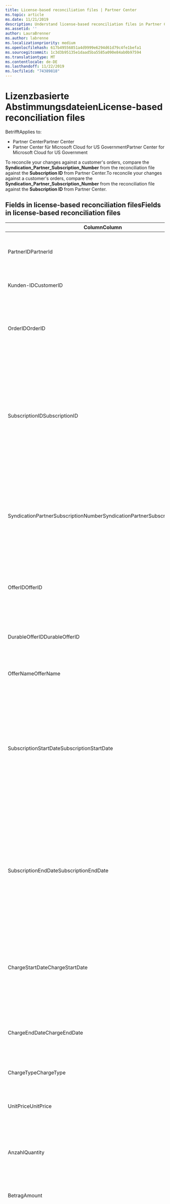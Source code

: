 ```yaml
---
title: License-based reconciliation files | Partner Center
ms.topic: article
ms.date: 11/21/2019
description: Understand license-based reconciliation files in Partner Center.
ms.assetid: ''
author: LauraBrenner
ms.author: labrenne
ms.localizationpriority: medium
ms.openlocfilehash: 617b49556851a4d9999e6294d61d79c4fe1befa1
ms.sourcegitcommit: 1c3d3b95135e1daad5ba5585a090e84ab0b97594
ms.translationtype: MT
ms.contentlocale: de-DE
ms.lasthandoff: 11/22/2019
ms.locfileid: "74389818"
---
```

# <a name="license-based-reconciliation-files"></a><span data-ttu-id="62532-103">Lizenzbasierte Abstimmungsdateien</span><span class="sxs-lookup"><span data-stu-id="62532-103">License-based reconciliation files</span></span>

<span data-ttu-id="62532-104">Betrifft</span><span class="sxs-lookup"><span data-stu-id="62532-104">Applies to:</span></span>

- <span data-ttu-id="62532-105">Partner Center</span><span class="sxs-lookup"><span data-stu-id="62532-105">Partner Center</span></span>
- <span data-ttu-id="62532-106">Partner Center für Microsoft Cloud for US Government</span><span class="sxs-lookup"><span data-stu-id="62532-106">Partner Center for Microsoft Cloud for US Government</span></span>

<span data-ttu-id="62532-107">To reconcile your changes against a customer's orders, compare the **Syndication_Partner_Subscription_Number** from the reconciliation file against the **Subscription ID** from Partner Center.</span><span class="sxs-lookup"><span data-stu-id="62532-107">To reconcile your changes against a customer's orders, compare the **Syndication_Partner_Subscription_Number** from the reconciliation file against the **Subscription ID** from Partner Center.</span></span>

## <a name="fields-in-license-based-reconciliation-files"></a><span data-ttu-id="62532-108">Fields in license-based reconciliation files</span><span class="sxs-lookup"><span data-stu-id="62532-108">Fields in license-based reconciliation files</span></span>

| <span data-ttu-id="62532-109">Column</span><span class="sxs-lookup"><span data-stu-id="62532-109">Column</span></span> | <span data-ttu-id="62532-110">Beschreibung</span><span class="sxs-lookup"><span data-stu-id="62532-110">Description</span></span> | <span data-ttu-id="62532-111">Beispielwert</span><span class="sxs-lookup"><span data-stu-id="62532-111">Sample value</span></span> |
| ------ | ----------- | ------------ |
| <span data-ttu-id="62532-112">PartnerID</span><span class="sxs-lookup"><span data-stu-id="62532-112">PartnerId</span></span> | <span data-ttu-id="62532-113">Unique identifier in GUID format for a specific billing entity.</span><span class="sxs-lookup"><span data-stu-id="62532-113">Unique identifier in GUID format for a specific billing entity.</span></span> <span data-ttu-id="62532-114">Not required for reconciliation.</span><span class="sxs-lookup"><span data-stu-id="62532-114">Not required for reconciliation.</span></span> <span data-ttu-id="62532-115">In allen Zeilen gleich.</span><span class="sxs-lookup"><span data-stu-id="62532-115">Same in all rows.</span></span> | <span data-ttu-id="62532-116">*8ddd03642-test-test-test-46b58d356b4e*</span><span class="sxs-lookup"><span data-stu-id="62532-116">*8ddd03642-test-test-test-46b58d356b4e*</span></span> |
| <span data-ttu-id="62532-117">Kunden-ID</span><span class="sxs-lookup"><span data-stu-id="62532-117">CustomerID</span></span> | <span data-ttu-id="62532-118">Unique Microsoft identifier for the customer in GUID format.</span><span class="sxs-lookup"><span data-stu-id="62532-118">Unique Microsoft identifier for the customer in GUID format.</span></span> | <span data-ttu-id="62532-119">*12ABCD34-001A-BCD2-987C-3210ABCD5678*</span><span class="sxs-lookup"><span data-stu-id="62532-119">*12ABCD34-001A-BCD2-987C-3210ABCD5678*</span></span> |
| <span data-ttu-id="62532-120">OrderID</span><span class="sxs-lookup"><span data-stu-id="62532-120">OrderID</span></span> | <span data-ttu-id="62532-121">Eindeutiger Bezeichner für eine Bestellung auf der Microsoft-Abrechnungsplattform.</span><span class="sxs-lookup"><span data-stu-id="62532-121">Unique identifier for an order in the Microsoft billing platform.</span></span> <span data-ttu-id="62532-122">May be useful to identify the order when contacting support.</span><span class="sxs-lookup"><span data-stu-id="62532-122">May be useful to identify the order when contacting support.</span></span> <span data-ttu-id="62532-123">Not used for reconciliation.</span><span class="sxs-lookup"><span data-stu-id="62532-123">Not used for reconciliation.</span></span> | <span data-ttu-id="62532-124">*566890604832738111*</span><span class="sxs-lookup"><span data-stu-id="62532-124">*566890604832738111*</span></span> |
| <span data-ttu-id="62532-125">SubscriptionID</span><span class="sxs-lookup"><span data-stu-id="62532-125">SubscriptionID</span></span> | <span data-ttu-id="62532-126">Eindeutiger Bezeichner für ein Abonnement auf der Microsoft-Abrechnungsplattform.</span><span class="sxs-lookup"><span data-stu-id="62532-126">Unique identifier for a subscription in the Microsoft billing platform.</span></span> <span data-ttu-id="62532-127">May be useful to identify the subscription when contacting support.</span><span class="sxs-lookup"><span data-stu-id="62532-127">May be useful to identify the subscription when contacting support.</span></span> <span data-ttu-id="62532-128">Not used for reconciliation.</span><span class="sxs-lookup"><span data-stu-id="62532-128">Not used for reconciliation.</span></span> <span data-ttu-id="62532-129">*This value is not the same as the **Subscription ID** on the Partner Admin Console. Please see **SyndicationPartnerSubscriptionNumber** instead.*</span><span class="sxs-lookup"><span data-stu-id="62532-129">*This value is not the same as the **Subscription ID** on the Partner Admin Console. Please see **SyndicationPartnerSubscriptionNumber** instead.*</span></span> | <span data-ttu-id="62532-130">*usCBMgAAAAAAAAIA*</span><span class="sxs-lookup"><span data-stu-id="62532-130">*usCBMgAAAAAAAAIA*</span></span> |
| <span data-ttu-id="62532-131">SyndicationPartnerSubscriptionNumber</span><span class="sxs-lookup"><span data-stu-id="62532-131">SyndicationPartnerSubscriptionNumber</span></span> | <span data-ttu-id="62532-132">Eindeutiger Bezeichner des Abonnements.</span><span class="sxs-lookup"><span data-stu-id="62532-132">Unique identifier for subscriptions.</span></span> <span data-ttu-id="62532-133">A customer can have multiple subscriptions for the same plan.</span><span class="sxs-lookup"><span data-stu-id="62532-133">A customer can have multiple subscriptions for the same plan.</span></span> <span data-ttu-id="62532-134">This column is important for reconciliation file analysis.</span><span class="sxs-lookup"><span data-stu-id="62532-134">This column is important for reconciliation file analysis.</span></span> <span data-ttu-id="62532-135">This field maps to the **Subscription ID** in the Partner Admin Console.</span><span class="sxs-lookup"><span data-stu-id="62532-135">This field maps to the **Subscription ID** in the Partner Admin Console.</span></span> | <span data-ttu-id="62532-136">*fb977ab5-test-test-test-24c8d9591708*</span><span class="sxs-lookup"><span data-stu-id="62532-136">*fb977ab5-test-test-test-24c8d9591708*</span></span> |
| <span data-ttu-id="62532-137">OfferID</span><span class="sxs-lookup"><span data-stu-id="62532-137">OfferID</span></span> | <span data-ttu-id="62532-138">Unique offer identifier.</span><span class="sxs-lookup"><span data-stu-id="62532-138">Unique offer identifier.</span></span> <span data-ttu-id="62532-139">Standard offer identifier, as defined in the price list.</span><span class="sxs-lookup"><span data-stu-id="62532-139">Standard offer identifier, as defined in the price list.</span></span> <span data-ttu-id="62532-140">*This value does not match **Offer ID** from the price list. See **DurableOfferID** instead.*</span><span class="sxs-lookup"><span data-stu-id="62532-140">*This value does not match **Offer ID** from the price list. See **DurableOfferID** instead.*</span></span> | <span data-ttu-id="62532-141">*FE616D64-E9A8-40EF-843F-152E9BBEF3D1*</span><span class="sxs-lookup"><span data-stu-id="62532-141">*FE616D64-E9A8-40EF-843F-152E9BBEF3D1*</span></span> |
| <span data-ttu-id="62532-142">DurableOfferID</span><span class="sxs-lookup"><span data-stu-id="62532-142">DurableOfferID</span></span> | <span data-ttu-id="62532-143">Unique durable offer identifier, as defined in the price list.</span><span class="sxs-lookup"><span data-stu-id="62532-143">Unique durable offer identifier, as defined in the price list.</span></span> <span data-ttu-id="62532-144">*This value matches the **Offer ID** from the price list.*</span><span class="sxs-lookup"><span data-stu-id="62532-144">*This value matches the **Offer ID** from the price list.*</span></span> | <span data-ttu-id="62532-145">*1017D7F3-6D7F-4BFA-BDD8-79BC8F104E0C*</span><span class="sxs-lookup"><span data-stu-id="62532-145">*1017D7F3-6D7F-4BFA-BDD8-79BC8F104E0C*</span></span> |
| <span data-ttu-id="62532-146">OfferName</span><span class="sxs-lookup"><span data-stu-id="62532-146">OfferName</span></span> | <span data-ttu-id="62532-147">Der Name des Service-Angebots, das der Kunde gekauft hat, wie in der Preisliste definiert.</span><span class="sxs-lookup"><span data-stu-id="62532-147">The name of the service offering purchased by the customer, as defined in the price list.</span></span> | <span data-ttu-id="62532-148">*Microsoft Office 365 (Plan E3)*</span><span class="sxs-lookup"><span data-stu-id="62532-148">*Microsoft Office 365 (Plan E3)*</span></span> |
| <span data-ttu-id="62532-149">SubscriptionStartDate</span><span class="sxs-lookup"><span data-stu-id="62532-149">SubscriptionStartDate</span></span> | <span data-ttu-id="62532-150">The subscription start date.</span><span class="sxs-lookup"><span data-stu-id="62532-150">The subscription start date.</span></span> <span data-ttu-id="62532-151">Die Uhrzeit ist immer auf den Tagesbeginn um 0:00 Uhr festgelegt.</span><span class="sxs-lookup"><span data-stu-id="62532-151">The time is always the beginning of the day, 0:00.</span></span> <span data-ttu-id="62532-152">This field is set to the day after the order was submitted.</span><span class="sxs-lookup"><span data-stu-id="62532-152">This field is set to the day after the order was submitted.</span></span> <span data-ttu-id="62532-153">Used in conjunction with the **SubscriptionEndDate** to determine: if the customer is still within the first year of the subscription, or if the subscription has been renewed for the following year.</span><span class="sxs-lookup"><span data-stu-id="62532-153">Used in conjunction with the **SubscriptionEndDate** to determine: if the customer is still within the first year of the subscription, or if the subscription has been renewed for the following year.</span></span> | <span data-ttu-id="62532-154">*2/1/2019 0:00*</span><span class="sxs-lookup"><span data-stu-id="62532-154">*2/1/2019 0:00*</span></span> |
| <span data-ttu-id="62532-155">SubscriptionEndDate</span><span class="sxs-lookup"><span data-stu-id="62532-155">SubscriptionEndDate</span></span> | <span data-ttu-id="62532-156">The subscription end date.</span><span class="sxs-lookup"><span data-stu-id="62532-156">The subscription end date.</span></span> <span data-ttu-id="62532-157">Die Uhrzeit ist immer auf den Tagesbeginn um 0:00 Uhr festgelegt.</span><span class="sxs-lookup"><span data-stu-id="62532-157">The time is always the beginning of the day, 0:00.</span></span> <span data-ttu-id="62532-158">Either *12 months plus **x** days after the start date* to align with the partner's billing date or *12 months from the renewal date*.</span><span class="sxs-lookup"><span data-stu-id="62532-158">Either *12 months plus **x** days after the start date* to align with the partner's billing date or *12 months from the renewal date*.</span></span> <span data-ttu-id="62532-159">Bei Verlängerung werden die Preise gemäß der aktuellen Preisliste aktualisiert.</span><span class="sxs-lookup"><span data-stu-id="62532-159">At renewal, prices are updated to the current price list.</span></span> <span data-ttu-id="62532-160">Vor einer automatischen Verlängerung ist möglicherweise die Kommunikation mit dem Kunden erforderlich.</span><span class="sxs-lookup"><span data-stu-id="62532-160">Customer communication may be required in advance of automated renewal.</span></span> | <span data-ttu-id="62532-161">*2/1/2019 0:00*</span><span class="sxs-lookup"><span data-stu-id="62532-161">*2/1/2019 0:00*</span></span> |
| <span data-ttu-id="62532-162">ChargeStartDate</span><span class="sxs-lookup"><span data-stu-id="62532-162">ChargeStartDate</span></span> | <span data-ttu-id="62532-163">Der erste Tag, an dem Gebühren anfallen.</span><span class="sxs-lookup"><span data-stu-id="62532-163">Start day of the charges.</span></span> <span data-ttu-id="62532-164">Die Uhrzeit ist immer auf den Tagesbeginn um 0:00 Uhr festgelegt.</span><span class="sxs-lookup"><span data-stu-id="62532-164">The time is always the beginning of the day, 0:00.</span></span> <span data-ttu-id="62532-165">Used to calculate daily charges (*pro rata* charges) when a customer changes seat numbers.</span><span class="sxs-lookup"><span data-stu-id="62532-165">Used to calculate daily charges (*pro rata* charges) when a customer changes seat numbers.</span></span> | <span data-ttu-id="62532-166">*2/1/2019 0:00*</span><span class="sxs-lookup"><span data-stu-id="62532-166">*2/1/2019 0:00*</span></span> |
| <span data-ttu-id="62532-167">ChargeEndDate</span><span class="sxs-lookup"><span data-stu-id="62532-167">ChargeEndDate</span></span> | <span data-ttu-id="62532-168">Letzter Tag, an dem Gebühren anfallen.</span><span class="sxs-lookup"><span data-stu-id="62532-168">End day of the charges.</span></span> <span data-ttu-id="62532-169">Die Uhrzeit ist immer auf das Tagesende um 23:59 Uhr festgelegt.</span><span class="sxs-lookup"><span data-stu-id="62532-169">The time is always the end of the day, 23:59.</span></span> <span data-ttu-id="62532-170">Used to calculate daily charges (*pro rata* charges) when a customer changes seat numbers.</span><span class="sxs-lookup"><span data-stu-id="62532-170">Used to calculate daily charges (*pro rata* charges) when a customer changes seat numbers.</span></span> | <span data-ttu-id="62532-171">*2/28/2019 23:59*</span><span class="sxs-lookup"><span data-stu-id="62532-171">*2/28/2019 23:59*</span></span> |
| <span data-ttu-id="62532-172">ChargeType</span><span class="sxs-lookup"><span data-stu-id="62532-172">ChargeType</span></span> | <span data-ttu-id="62532-173">The [type of charge](recon-file-charge-types.md) or adjustment.</span><span class="sxs-lookup"><span data-stu-id="62532-173">The [type of charge](recon-file-charge-types.md) or adjustment.</span></span> | <span data-ttu-id="62532-174">See [charge types](recon-file-charge-types.md).</span><span class="sxs-lookup"><span data-stu-id="62532-174">See [charge types](recon-file-charge-types.md).</span></span> |
| <span data-ttu-id="62532-175">UnitPrice</span><span class="sxs-lookup"><span data-stu-id="62532-175">UnitPrice</span></span> | <span data-ttu-id="62532-176">Preis pro Arbeitsplatz entsprechend der Preisliste zum Kaufzeitpunkt.</span><span class="sxs-lookup"><span data-stu-id="62532-176">Price per seat, as published in the pricelist at the time of purchase.</span></span> <span data-ttu-id="62532-177">Be sure this matches the information stored in your billing system during reconciliation.</span><span class="sxs-lookup"><span data-stu-id="62532-177">Be sure this matches the information stored in your billing system during reconciliation.</span></span> | <span data-ttu-id="62532-178">*6.82*</span><span class="sxs-lookup"><span data-stu-id="62532-178">*6.82*</span></span> |
| <span data-ttu-id="62532-179">Anzahl</span><span class="sxs-lookup"><span data-stu-id="62532-179">Quantity</span></span> | <span data-ttu-id="62532-180">Anzahl der Arbeitsplätze</span><span class="sxs-lookup"><span data-stu-id="62532-180">Number of seats.</span></span> <span data-ttu-id="62532-181">Be sure this matches the information stored in your billing system during reconciliation.</span><span class="sxs-lookup"><span data-stu-id="62532-181">Be sure this matches the information stored in your billing system during reconciliation.</span></span> | <span data-ttu-id="62532-182">*2*</span><span class="sxs-lookup"><span data-stu-id="62532-182">*2*</span></span> |
| <span data-ttu-id="62532-183">Betrag</span><span class="sxs-lookup"><span data-stu-id="62532-183">Amount</span></span> | <span data-ttu-id="62532-184">Gesamtpreis für die Menge</span><span class="sxs-lookup"><span data-stu-id="62532-184">Total of price for quantity.</span></span> <span data-ttu-id="62532-185">Used to check if the amount calculation matches how you calculate this value for your customers.</span><span class="sxs-lookup"><span data-stu-id="62532-185">Used to check if the amount calculation matches how you calculate this value for your customers.</span></span> | <span data-ttu-id="62532-186">*13.32*</span><span class="sxs-lookup"><span data-stu-id="62532-186">*13.32*</span></span> |
| <span data-ttu-id="62532-187">TotalOtherDiscount</span><span class="sxs-lookup"><span data-stu-id="62532-187">TotalOtherDiscount</span></span> | <span data-ttu-id="62532-188">Rabattbetrag auf diese Gebühren.</span><span class="sxs-lookup"><span data-stu-id="62532-188">Amount of discount applied to these charges.</span></span> <span data-ttu-id="62532-189">Product licenses included with a competency or MAPS, or new subscriptions eligible for an incentive, will also contain a discount amount in this column.</span><span class="sxs-lookup"><span data-stu-id="62532-189">Product licenses included with a competency or MAPS, or new subscriptions eligible for an incentive, will also contain a discount amount in this column.</span></span> | <span data-ttu-id="62532-190">*2.32*</span><span class="sxs-lookup"><span data-stu-id="62532-190">*2.32*</span></span> |
| <span data-ttu-id="62532-191">Zwischensumme</span><span class="sxs-lookup"><span data-stu-id="62532-191">Subtotal</span></span> | <span data-ttu-id="62532-192">Gesamtbetrag vor Steuern</span><span class="sxs-lookup"><span data-stu-id="62532-192">Total before tax.</span></span> <span data-ttu-id="62532-193">Checks if your subtotal matches your expected total, in case of a discount.</span><span class="sxs-lookup"><span data-stu-id="62532-193">Checks if your subtotal matches your expected total, in case of a discount.</span></span> | <span data-ttu-id="62532-194">*11*</span><span class="sxs-lookup"><span data-stu-id="62532-194">*11*</span></span> |
| <span data-ttu-id="62532-195">Steuern</span><span class="sxs-lookup"><span data-stu-id="62532-195">Tax</span></span> | <span data-ttu-id="62532-196">Tax amount charge.</span><span class="sxs-lookup"><span data-stu-id="62532-196">Tax amount charge.</span></span> <span data-ttu-id="62532-197">Based on your market's tax rules and specific circumstances.</span><span class="sxs-lookup"><span data-stu-id="62532-197">Based on your market's tax rules and specific circumstances.</span></span> | <span data-ttu-id="62532-198">*0*</span><span class="sxs-lookup"><span data-stu-id="62532-198">*0*</span></span> |
| <span data-ttu-id="62532-199">TotalForCustomer</span><span class="sxs-lookup"><span data-stu-id="62532-199">TotalForCustomer</span></span> | <span data-ttu-id="62532-200">Gesamtsumme nach Steuern.</span><span class="sxs-lookup"><span data-stu-id="62532-200">Total after tax.</span></span> <span data-ttu-id="62532-201">Überprüft, ob in der Rechnung Steuern berechnet werden.</span><span class="sxs-lookup"><span data-stu-id="62532-201">Checks if you are charged tax in the invoice.</span></span> | <span data-ttu-id="62532-202">*11*</span><span class="sxs-lookup"><span data-stu-id="62532-202">*11*</span></span> |
| <span data-ttu-id="62532-203">Währung</span><span class="sxs-lookup"><span data-stu-id="62532-203">Currency</span></span> | <span data-ttu-id="62532-204">Währungstyp</span><span class="sxs-lookup"><span data-stu-id="62532-204">Currency type.</span></span> <span data-ttu-id="62532-205">Jede Abrechnungsentität verfügt nur über eine Währung.</span><span class="sxs-lookup"><span data-stu-id="62532-205">Each billing entity has only one currency.</span></span> <span data-ttu-id="62532-206">Check if it matches your first invoice.</span><span class="sxs-lookup"><span data-stu-id="62532-206">Check if it matches your first invoice.</span></span> <span data-ttu-id="62532-207">Check again after any major billing platform updates.</span><span class="sxs-lookup"><span data-stu-id="62532-207">Check again after any major billing platform updates.</span></span> | <span data-ttu-id="62532-208">*EUR*</span><span class="sxs-lookup"><span data-stu-id="62532-208">*EUR*</span></span> |
| <span data-ttu-id="62532-209">CustomerName</span><span class="sxs-lookup"><span data-stu-id="62532-209">CustomerName</span></span> | <span data-ttu-id="62532-210">Customer's organization name, as reported in Partner Center.</span><span class="sxs-lookup"><span data-stu-id="62532-210">Customer's organization name, as reported in Partner Center.</span></span> <span data-ttu-id="62532-211">*Very important field for reconciling the invoice with your system information.*</span><span class="sxs-lookup"><span data-stu-id="62532-211">*Very important field for reconciling the invoice with your system information.*</span></span> | <span data-ttu-id="62532-212">*Test Customer A*</span><span class="sxs-lookup"><span data-stu-id="62532-212">*Test Customer A*</span></span> |
| <span data-ttu-id="62532-213">MPNID</span><span class="sxs-lookup"><span data-stu-id="62532-213">MPNID</span></span> | <span data-ttu-id="62532-214">MPN identifier of the CSP partner.</span><span class="sxs-lookup"><span data-stu-id="62532-214">MPN identifier of the CSP partner.</span></span> <span data-ttu-id="62532-215">See [how to itemize by partner](use-the-reconciliation-files.md#itemize-reconciliation-files-by-partner).</span><span class="sxs-lookup"><span data-stu-id="62532-215">See [how to itemize by partner](use-the-reconciliation-files.md#itemize-reconciliation-files-by-partner).</span></span> | <span data-ttu-id="62532-216">*4390934*</span><span class="sxs-lookup"><span data-stu-id="62532-216">*4390934*</span></span> |
| <span data-ttu-id="62532-217">ResellerMPNID</span><span class="sxs-lookup"><span data-stu-id="62532-217">ResellerMPNID</span></span> | <span data-ttu-id="62532-218">MPN identifier of the reseller of record for the subscription.</span><span class="sxs-lookup"><span data-stu-id="62532-218">MPN identifier of the reseller of record for the subscription.</span></span> <span data-ttu-id="62532-219">See [how to itemize by partner](use-the-reconciliation-files.md#itemize-reconciliation-files-by-partner).</span><span class="sxs-lookup"><span data-stu-id="62532-219">See [how to itemize by partner](use-the-reconciliation-files.md#itemize-reconciliation-files-by-partner).</span></span> | <span data-ttu-id="62532-220">*4390934*</span><span class="sxs-lookup"><span data-stu-id="62532-220">*4390934*</span></span> |
| <span data-ttu-id="62532-221">DomainName</span><span class="sxs-lookup"><span data-stu-id="62532-221">DomainName</span></span> | <span data-ttu-id="62532-222">Customer's domain name.</span><span class="sxs-lookup"><span data-stu-id="62532-222">Customer's domain name.</span></span> <span data-ttu-id="62532-223">Dieses Feld wird ggf. bis zum zweiten Abrechnungszyklus leer angezeigt.</span><span class="sxs-lookup"><span data-stu-id="62532-223">This field may appear blank until the second billing cycle.</span></span> <span data-ttu-id="62532-224">*Don't use this field as a unique identifier for the customer. The customer/partner can update the vanity or default domain through the  Office 365 portal.*</span><span class="sxs-lookup"><span data-stu-id="62532-224">*Don't use this field as a unique identifier for the customer. The customer/partner can update the vanity or default domain through the  Office 365 portal.*</span></span> | <span data-ttu-id="62532-225">*example.onmicrosoft.com*</span><span class="sxs-lookup"><span data-stu-id="62532-225">*example.onmicrosoft.com*</span></span> |
| <span data-ttu-id="62532-226">SubscriptionName</span><span class="sxs-lookup"><span data-stu-id="62532-226">SubscriptionName</span></span> | <span data-ttu-id="62532-227">Spitzname des Abonnements.</span><span class="sxs-lookup"><span data-stu-id="62532-227">Subscription nickname.</span></span> <span data-ttu-id="62532-228">If no nickname is specified, Partner Center uses the **OfferName**.</span><span class="sxs-lookup"><span data-stu-id="62532-228">If no nickname is specified, Partner Center uses the **OfferName**.</span></span> | <span data-ttu-id="62532-229">*PROJECT ONLINE*</span><span class="sxs-lookup"><span data-stu-id="62532-229">*PROJECT ONLINE*</span></span> |
| <span data-ttu-id="62532-230">SubscriptionDescription</span><span class="sxs-lookup"><span data-stu-id="62532-230">SubscriptionDescription</span></span> | <span data-ttu-id="62532-231">Der Name des Service-Angebots, das der Kunde gekauft hat, wie in der Preisliste definiert.</span><span class="sxs-lookup"><span data-stu-id="62532-231">The name of the service offering purchased by the customer, as defined in the price list.</span></span> <span data-ttu-id="62532-232">(This is an identical field to **OfferName**.)</span><span class="sxs-lookup"><span data-stu-id="62532-232">(This is an identical field to **OfferName**.)</span></span> | <span data-ttu-id="62532-233">*PROJECT ONLINE PREMIUM WITHOUT PROJECT CLIENT*</span><span class="sxs-lookup"><span data-stu-id="62532-233">*PROJECT ONLINE PREMIUM WITHOUT PROJECT CLIENT*</span></span> |
